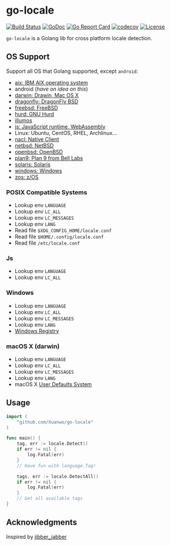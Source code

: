 # go-locale

[![Build Status](https://travis-ci.com/Xuanwo/go-locale.svg?branch=master)](https://travis-ci.com/Xuanwo/go-locale)
[![GoDoc](https://godoc.org/github.com/Xuanwo/go-locale?status.svg)](https://godoc.org/github.com/Xuanwo/go-locale)
[![Go Report Card](https://goreportcard.com/badge/github.com/Xuanwo/go-locale)](https://goreportcard.com/report/github.com/Xuanwo/go-locale)
[![codecov](https://codecov.io/gh/Xuanwo/go-locale/branch/master/graph/badge.svg)](https://codecov.io/gh/Xuanwo/go-locale)
[![License](https://img.shields.io/badge/license-apache%20v2-blue.svg)](https://github.com/Xuanwo/go-locale/blob/master/LICENSE)

`go-locale` is a Golang lib for cross platform locale detection.

## OS Support

Support all OS that Golang supported, except `android`:

- [aix: IBM AIX operating system](https://www.ibm.com/it-infrastructure/power/os/aix)
- android (*have on idea on this*)
- [darwin: Drawin, Mac OS X](https://opensource.apple.com/)
- [dragonfly: DragonFly BSD](https://www.dragonflybsd.org/)
- [freebsd: FreeBSD](https://www.freebsd.org/)
- [hurd: GNU Hurd](https://en.wikipedia.org/wiki/GNU_Hurd)
- [illumos](https://illumos.org/)
- [js: JavaScript runtime, WebAssembly](https://webassembly.org/)
- Linux: Ubuntu, CentOS, RHEL, Archlinux...
- [nacl: Native Client](https://developer.chrome.com/native-client)
- [netbsd: NetBSD](https://www.netbsd.org/)
- [openbsd: OpenBSD](https://www.openbsd.org/)
- [plan9: Plan 9 from Bell Labs](https://9p.io/plan9/)
- [solaris: Solaris](https://www.oracle.com/solaris)
- [windows: Windows](https://www.microsoft.com/en-us/windows/)
- [zos: z/OS](https://www.ibm.com/it-infrastructure/z/zos)

### POSIX Compatible Systems

- Lookup env `LANGUAGE`
- Lookup env `LC_ALL`
- Lookup env `LC_MESSAGES`
- Lookup env `LANG`
- Read file `$XDG_CONFIG_HOME/locale.conf`
- Read file `$HOME/.config/locale.conf`
- Read file `/etc/locale.conf`

### Js

- Lookup env `LANGUAGE`
- Lookup env `LC_ALL`

### Windows

- Lookup env `LANGUAGE`
- Lookup env `LC_ALL`
- Lookup env `LC_MESSAGES`
- Lookup env `LANG`
- [Windows Registry](https://renenyffenegger.ch/notes/Windows/registry/tree/HKEY_CURRENT_USER/Control-Panel/International/index)


### macOS X (darwin)

- Lookup env `LANGUAGE`
- Lookup env `LC_ALL`
- Lookup env `LC_MESSAGES`
- Lookup env `LANG`
- macOS X [User Defaults System](https://developer.apple.com/library/archive/documentation/Cocoa/Conceptual/UserDefaults/AboutPreferenceDomains/AboutPreferenceDomains.html)

## Usage

```go
import (
    "github.com/Xuanwo/go-locale"
)

func main() {
    tag, err := locale.Detect()
    if err != nil {
        log.Fatal(err)
    }
    // Have fun with language.Tag!

    tags, err := locale.DetectAll()
    if err != nil {
        log.Fatal(err)
    }
    // Get all available tags
}
```

## Acknowledgments

Inspired by [jibber_jabber](https://github.com/cloudfoundry-attic/jibber_jabber)
